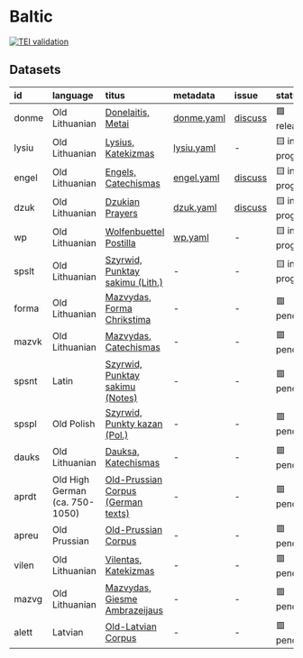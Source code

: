 # Baltic
[![TEI validation](https://github.com/TITUS-2-0/baltic/actions/workflows/validate_data.yaml/badge.svg?branch=main)](https://github.com/TITUS-2-0/baltic/actions/workflows/validate_data.yaml)
## Datasets
| id    | language                       | titus                                                                                                       | metadata                                                                         | issue                                                   | status         |
|:------|:-------------------------------|:------------------------------------------------------------------------------------------------------------|:---------------------------------------------------------------------------------|:--------------------------------------------------------|:---------------|
| donme | Old Lithuanian                 | [Donelaitis, Metai](http://titus.uni-frankfurt.de/texte/etcs/balt/lit/donelait/donmetai/donme.htm)          | [donme.yaml](https://github.com/TITUS-2-0/metadata/blob/main/curated/donme.yaml) | [discuss](https://github.com/TITUS-2-0/baltic/issues/1) | 🟩 released    |
| lysiu | Old Lithuanian                 | [Lysius, Katekizmas](http://titus.uni-frankfurt.de/texte/etcs/balt/lit/lysius/lysiu.htm)                    | [lysiu.yaml](https://github.com/TITUS-2-0/metadata/blob/main/curated/lysiu.yaml) | -                                                       | 🟨 in progress |
| engel | Old Lithuanian                 | [Engels, Catechismas](http://titus.uni-frankfurt.de/texte/etcs/balt/lit/engels/engel.htm)                   | [engel.yaml](https://github.com/TITUS-2-0/metadata/blob/main/curated/engel.yaml) | [discuss](https://github.com/TITUS-2-0/baltic/issues/3) | 🟨 in progress |
| dzuk  | Old Lithuanian                 | [Dzukian Prayers](http://titus.uni-frankfurt.de/texte/etcs/balt/lit/dzuk/dzuk.htm)                          | [dzuk.yaml](https://github.com/TITUS-2-0/metadata/blob/main/curated/dzuk.yaml)   | [discuss](https://github.com/TITUS-2-0/baltic/issues/2) | 🟨 in progress |
| wp    | Old Lithuanian                 | [Wolfenbuettel Postilla](http://titus.uni-frankfurt.de/texte/etcs/balt/lit/wp/wp.htm)                       | [wp.yaml](https://github.com/TITUS-2-0/metadata/blob/main/curated/wp.yaml)       | -                                                       | 🟨 in progress |
| spslt | Old Lithuanian                 | [Szyrwid, Punktay sakimu (Lith.)](http://titus.uni-frankfurt.de/texte/etcs/balt/lit/spslt/spslt.htm)        | -                                                                                | -                                                       | 🟨 in progress |
| forma | Old Lithuanian                 | [Mazvydas, Forma Chrikstima](http://titus.uni-frankfurt.de/texte/etcs/balt/lit/forma/forma.htm)             | -                                                                                | -                                                       | 🟥 pending     |
| mazvk | Old Lithuanian                 | [Mazvydas, Catechismas](http://titus.uni-frankfurt.de/texte/etcs/balt/lit/mazvkat/mazvk.htm)                | -                                                                                | -                                                       | 🟥 pending     |
| spsnt | Latin                          | [Szyrwid, Punktay sakimu (Notes)](http://titus.uni-frankfurt.de/texte/etcs/balt/lit/spsnt/spsnt.htm)        | -                                                                                | -                                                       | 🟥 pending     |
| spspl | Old Polish                     | [Szyrwid, Punkty kazan (Pol.)](http://titus.uni-frankfurt.de/texte/etcs/balt/lit/spspl/spspl.htm)           | -                                                                                | -                                                       | 🟥 pending     |
| dauks | Old Lithuanian                 | [Dauksa, Katechismas](http://titus.uni-frankfurt.de/texte/etcs/balt/lit/dauksakt/dauks.htm)                 | -                                                                                | -                                                       | 🟥 pending     |
| aprdt | Old High German (ca. 750-1050) | [Old-Prussian Corpus (German texts)](http://titus.uni-frankfurt.de/texte/etcs/balt/apreuss/aprdt/aprdt.htm) | -                                                                                | -                                                       | 🟥 pending     |
| apreu | Old Prussian                   | [Old-Prussian Corpus](http://titus.uni-frankfurt.de/texte/etcs/balt/apreuss/apreuss/apreu.htm)              | -                                                                                | -                                                       | 🟥 pending     |
| vilen | Old Lithuanian                 | [Vilentas, Katekizmas](http://titus.uni-frankfurt.de/texte/etcs/balt/lit/vilentas/vilen.htm)                | -                                                                                | -                                                       | 🟥 pending     |
| mazvg | Old Lithuanian                 | [Mazvydas, Giesme Ambrazeijaus](http://titus.uni-frankfurt.de/texte/etcs/balt/lit/mazvga/mazvg.htm)         | -                                                                                | -                                                       | 🟥 pending     |
| alett | Latvian                        | [Old-Latvian Corpus](http://titus.uni-frankfurt.de/texte/etcs/balt/lett/alett/alett.htm)                    | -                                                                                | -                                                       | 🟥 pending     |